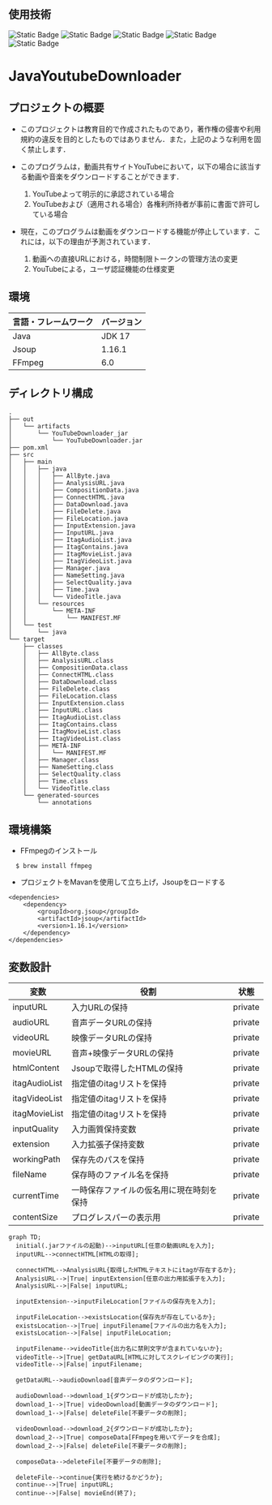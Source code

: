 ## 使用技術
![Static Badge](https://img.shields.io/badge/Java-blue) ![Static Badge](https://img.shields.io/badge/Maven-orange) ![Static Badge](https://img.shields.io/badge/Jsoup-lightblue) ![Static Badge](https://img.shields.io/badge/IntelliJ_IDEA-purple) ![Static Badge](https://img.shields.io/badge/FFmpeg-green)

# JavaYoutubeDownloader

## プロジェクトの概要
- このプロジェクトは教育目的で作成されたものであり，著作権の侵害や利用規約の違反を目的としたものではありません．また，上記のような利用を固く禁止します． 

- このプログラムは，動画共有サイトYouTubeにおいて，以下の場合に該当する動画や音楽をダウンロードすることができます．
  1. YouTubeよって明示的に承認されている場合
  2. YouTubeおよび（適用される場合）各権利所持者が事前に書面で許可している場合

- 現在，このプログラムは動画をダウンロードする機能が停止しています．これには，以下の理由が予測されています．<br>
  1. 動画への直接URLにおける，時間制限トークンの管理方法の変更
  2. YouTubeによる，ユーザ認証機能の仕様変更
 
## 環境
| 言語・フレームワーク  | バージョン |
| --------------------- | ---------- |
| Java                | JDK 17     |
| Jsoup                | 1.16.1      |
| FFmpeg                | 6.0      |

## ディレクトリ構成
```
.
├── out
│   └── artifacts
│       └── YouTubeDownloader_jar
│           └── YouTubeDownloader.jar
├── pom.xml
├── src
│   ├── main
│   │   ├── java
│   │   │   ├── AllByte.java
│   │   │   ├── AnalysisURL.java
│   │   │   ├── CompositionData.java
│   │   │   ├── ConnectHTML.java
│   │   │   ├── DataDownload.java
│   │   │   ├── FileDelete.java
│   │   │   ├── FileLocation.java
│   │   │   ├── InputExtension.java
│   │   │   ├── InputURL.java
│   │   │   ├── ItagAudioList.java
│   │   │   ├── ItagContains.java
│   │   │   ├── ItagMovieList.java
│   │   │   ├── ItagVideoList.java
│   │   │   ├── Manager.java
│   │   │   ├── NameSetting.java
│   │   │   ├── SelectQuality.java
│   │   │   ├── Time.java
│   │   │   └── VideoTitle.java
│   │   └── resources
│   │       └── META-INF
│   │           └── MANIFEST.MF
│   └── test
│       └── java
└── target
    ├── classes
    │   ├── AllByte.class
    │   ├── AnalysisURL.class
    │   ├── CompositionData.class
    │   ├── ConnectHTML.class
    │   ├── DataDownload.class
    │   ├── FileDelete.class
    │   ├── FileLocation.class
    │   ├── InputExtension.class
    │   ├── InputURL.class
    │   ├── ItagAudioList.class
    │   ├── ItagContains.class
    │   ├── ItagMovieList.class
    │   ├── ItagVideoList.class
    │   ├── META-INF
    │   │   └── MANIFEST.MF
    │   ├── Manager.class
    │   ├── NameSetting.class
    │   ├── SelectQuality.class
    │   ├── Time.class
    │   └── VideoTitle.class
    └── generated-sources
        └── annotations
```

## 環境構築
- FFmpegのインストール
```
  $ brew install ffmpeg
```
- プロジェクトをMavanを使用して立ち上げ，Jsoupをロードする
```
<dependencies>
    <dependency>
        <groupId>org.jsoup</groupId>
        <artifactId>jsoup</artifactId>
        <version>1.16.1</version>
    </dependency>
</dependencies>
```

## 変数設計
| 変数  | 役割 | 状態 |
| --------------------- | ---------- | ---------- |
| inputURL                | 入力URLの保持     | private     |
| audioURL                | 音声データURLの保持     | private     |
| videoURL                | 映像データURLの保持     | private     |
| movieURL                | 音声+映像データURLの保持     | private     |
| htmlContent                | Jsoupで取得したHTMLの保持     | private     |
| itagAudioList                | 指定値のitagリストを保持     | private     |
| itagVideoList                | 指定値のitagリストを保持     | private     |
| itagMovieList                | 指定値のitagリストを保持     | private     |
| inputQuality                | 入力画質保持変数     | private     |
| extension                | 入力拡張子保持変数     | private     |
| workingPath                | 保存先のパスを保持     | private     |
| fileName                | 保存時のファイル名を保持     | private     |
| currentTime                | 一時保存ファイルの仮名用に現在時刻を保持     | private     |
| contentSize                | プログレスパーの表示用     | private     |

```mermaid
graph TD;
  initial(.jarファイルの起動)-->inputURL[任意の動画URLを入力];
  inputURL-->connectHTML[HTMLの取得];

  connectHTML-->AnalysisURL{取得したHTMLテキストにitagが存在するか};
  AnalysisURL-->|True| inputExtension[任意の出力用拡張子を入力];
  AnalysisURL-->|False| inputURL;

  inputExtension-->inputFileLocation[ファイルの保存先を入力];

  inputFileLocation-->existsLocation{保存先が存在しているか};
  existsLocation-->|True| inputFilename[ファイルの出力名を入力];
  existsLocation-->|False| inputFileLocation;

  inputFilename-->videoTitle{出力名に禁則文字が含まれていないか};
  videoTitle-->|True| getDataURL[HTMLに対してスクレイピングの実行];
  videoTitle-->|False| inputFilename;

  getDataURL-->audioDownload[音声データのダウンロード];

  audioDownload-->download_1{ダウンロードが成功したか};
  download_1-->|True| videoDownload[動画データのダウンロード];
  download_1-->|False| deleteFile[不要データの削除];

  videoDownload-->download_2{ダウンロードが成功したか};
  download_2-->|True| composeData[FFmpegを用いてデータを合成];
  download_2-->|False| deleteFile[不要データの削除];

  composeData-->deleteFile[不要データの削除];

  deleteFile-->continue{実行を続けるかどうか};
  continue-->|True| inputURL;
  continue-->|False| movieEnd(終了);
```
